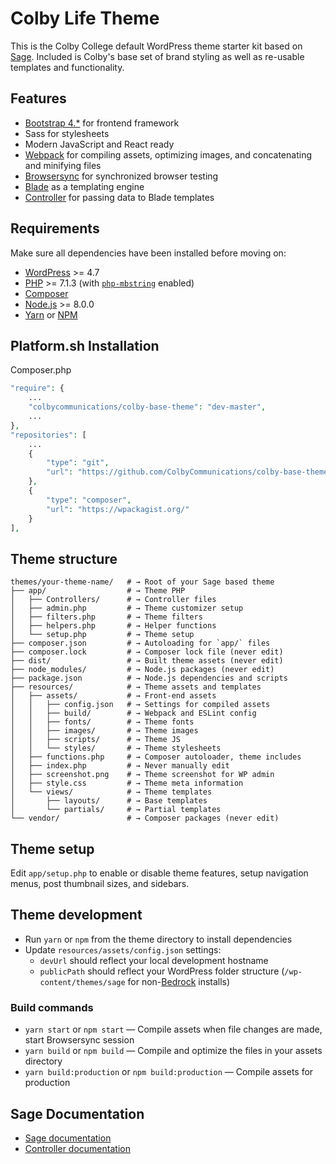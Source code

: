 # Colby Life Theme

This is the Colby College default WordPress theme starter kit based on [Sage](https://roots.io/sage/). Included is Colby's base set of brand styling as well as re-usable templates and functionality.

## Features

-   [Bootstrap 4.\*](https://getbootstrap.com/) for frontend framework
-   Sass for stylesheets
-   Modern JavaScript and React ready
-   [Webpack](https://webpack.github.io/) for compiling assets, optimizing images, and concatenating and minifying files
-   [Browsersync](http://www.browsersync.io/) for synchronized browser testing
-   [Blade](https://laravel.com/docs/5.6/blade) as a templating engine
-   [Controller](https://github.com/soberwp/controller) for passing data to Blade templates

## Requirements

Make sure all dependencies have been installed before moving on:

-   [WordPress](https://wordpress.org/) >= 4.7
-   [PHP](https://secure.php.net/manual/en/install.php) >= 7.1.3 (with [`php-mbstring`](https://secure.php.net/manual/en/book.mbstring.php) enabled)
-   [Composer](https://getcomposer.org/download/)
-   [Node.js](http://nodejs.org/) >= 8.0.0
-   [Yarn](https://yarnpkg.com/en/docs/install) or [NPM](https://www.npmjs.com/)

## Platform.sh Installation

Composer.php

```php
"require": {
    ...
    "colbycommunications/colby-base-theme": "dev-master",
    ...
},
"repositories": [
    ...
    {
        "type": "git",
        "url": "https://github.com/ColbyCommunications/colby-base-theme"
    },
    {
        "type": "composer",
        "url": "https://wpackagist.org/"
    }
],
```

## Theme structure

```shell
themes/your-theme-name/   # → Root of your Sage based theme
├── app/                  # → Theme PHP
│   ├── Controllers/      # → Controller files
│   ├── admin.php         # → Theme customizer setup
│   ├── filters.php       # → Theme filters
│   ├── helpers.php       # → Helper functions
│   └── setup.php         # → Theme setup
├── composer.json         # → Autoloading for `app/` files
├── composer.lock         # → Composer lock file (never edit)
├── dist/                 # → Built theme assets (never edit)
├── node_modules/         # → Node.js packages (never edit)
├── package.json          # → Node.js dependencies and scripts
├── resources/            # → Theme assets and templates
│   ├── assets/           # → Front-end assets
│   │   ├── config.json   # → Settings for compiled assets
│   │   ├── build/        # → Webpack and ESLint config
│   │   ├── fonts/        # → Theme fonts
│   │   ├── images/       # → Theme images
│   │   ├── scripts/      # → Theme JS
│   │   └── styles/       # → Theme stylesheets
│   ├── functions.php     # → Composer autoloader, theme includes
│   ├── index.php         # → Never manually edit
│   ├── screenshot.png    # → Theme screenshot for WP admin
│   ├── style.css         # → Theme meta information
│   └── views/            # → Theme templates
│       ├── layouts/      # → Base templates
│       └── partials/     # → Partial templates
└── vendor/               # → Composer packages (never edit)
```

## Theme setup

Edit `app/setup.php` to enable or disable theme features, setup navigation menus, post thumbnail sizes, and sidebars.

## Theme development

-   Run `yarn` or `npm` from the theme directory to install dependencies
-   Update `resources/assets/config.json` settings:
    -   `devUrl` should reflect your local development hostname
    -   `publicPath` should reflect your WordPress folder structure (`/wp-content/themes/sage` for non-[Bedrock](https://roots.io/bedrock/) installs)

### Build commands

-   `yarn start` or `npm start` — Compile assets when file changes are made, start Browsersync session
-   `yarn build` or `npm build` — Compile and optimize the files in your assets directory
-   `yarn build:production` or `npm build:production` — Compile assets for production

## Sage Documentation

-   [Sage documentation](https://roots.io/sage/docs/)
-   [Controller documentation](https://github.com/soberwp/controller#usage)

